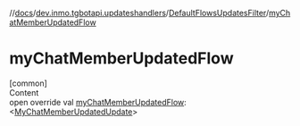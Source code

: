 //[docs](../../../index.md)/[dev.inmo.tgbotapi.updateshandlers](../index.md)/[DefaultFlowsUpdatesFilter](index.md)/[myChatMemberUpdatedFlow](my-chat-member-updated-flow.md)



# myChatMemberUpdatedFlow  
[common]  
Content  
open override val [myChatMemberUpdatedFlow](my-chat-member-updated-flow.md): <[MyChatMemberUpdatedUpdate](../../dev.inmo.tgbotapi.types.update/-my-chat-member-updated-update/index.md)>  



